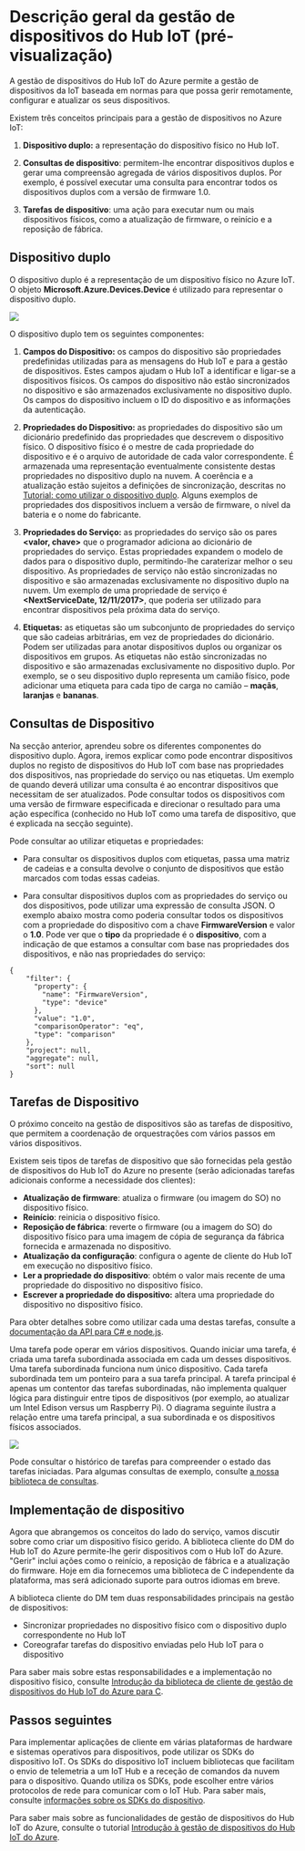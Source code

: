 <properties
 pageTitle="Descrição Geral da gestão de dispositivos | Microsoft Azure"
 description="Descrição geral da gestão de dispositivos do Hub IoT do Azure: dispositivos duplos, consultas de dispositivo, tarefas de dispositivo"
 services="iot-hub"
 documentationCenter=""
 authors="juanjperez"
 manager="timlt"
 editor=""/>

<tags
 ms.service="iot-hub"
 ms.devlang="na"
 ms.topic="get-started-article"
 ms.tgt_pltfrm="na"
 ms.workload="na"
 ms.date="04/29/2016"
 ms.author="juanpere"/>

# Descrição geral da gestão de dispositivos do Hub IoT (pré-visualização)

A gestão de dispositivos do Hub IoT do Azure permite a gestão de dispositivos da IoT baseada em normas para que possa gerir remotamente, configurar e atualizar os seus dispositivos.

Existem três conceitos principais para a gestão de dispositivos no Azure IoT:

1.  **Dispositivo duplo:** a representação do dispositivo físico no Hub IoT.

2.  **Consultas de dispositivo**: permitem-lhe encontrar dispositivos duplos e gerar uma compreensão agregada de vários dispositivos duplos. Por exemplo, é possível executar uma consulta para encontrar todos os dispositivos duplos com a versão de firmware 1.0.

3.  **Tarefas de dispositivo**: uma ação para executar num ou mais dispositivos físicos, como a atualização de firmware, o reinício e a reposição de fábrica.

## Dispositivo duplo

O dispositivo duplo é a representação de um dispositivo físico no Azure IoT. O objeto **Microsoft.Azure.Devices.Device** é utilizado para representar o dispositivo duplo.

![][img-twin]

O dispositivo duplo tem os seguintes componentes:

1.  **Campos do Dispositivo:** os campos do dispositivo são propriedades predefinidas utilizadas para as mensagens do Hub IoT e para a gestão de dispositivos. Estes campos ajudam o Hub IoT a identificar e ligar-se a dispositivos físicos. Os campos do dispositivo não estão sincronizados no dispositivo e são armazenados exclusivamente no dispositivo duplo. Os campos do dispositivo incluem o ID do dispositivo e as informações da autenticação.

2.  **Propriedades do Dispositivo:** as propriedades do dispositivo são um dicionário predefinido das propriedades que descrevem o dispositivo físico. O dispositivo físico é o mestre de cada propriedade do dispositivo e é o arquivo de autoridade de cada valor correspondente. É armazenada uma representação eventualmente consistente destas propriedades no dispositivo duplo na nuvem. A coerência e a atualização estão sujeitos a definições de sincronização, descritas no [Tutorial: como utilizar o dispositivo duplo][Ink-tutorial-twin]. Alguns exemplos de propriedades dos dispositivos incluem a versão de firmware, o nível da bateria e o nome do fabricante.

3.  **Propriedades do Serviço:** as propriedades do serviço são os pares **&lt;valor, chave&gt;** que o programador adiciona ao dicionário de propriedades do serviço. Estas propriedades expandem o modelo de dados para o dispositivo duplo, permitindo-lhe caraterizar melhor o seu dispositivo. As propriedades de serviço não estão sincronizadas no dispositivo e são armazenadas exclusivamente no dispositivo duplo na nuvem. Um exemplo de uma propriedade de serviço é **&lt;NextServiceDate, 12/11/2017&gt;**, que poderia ser utilizado para encontrar dispositivos pela próxima data do serviço.

4.  **Etiquetas:** as etiquetas são um subconjunto de propriedades do serviço que são cadeias arbitrárias, em vez de propriedades do dicionário. Podem ser utilizadas para anotar dispositivos duplos ou organizar os dispositivos em grupos. As etiquetas não estão sincronizadas no dispositivo e são armazenadas exclusivamente no dispositivo duplo. Por exemplo, se o seu dispositivo duplo representa um camião físico, pode adicionar uma etiqueta para cada tipo de carga no camião – **maçãs**, **laranjas** e **bananas**.

## Consultas de Dispositivo

Na secção anterior, aprendeu sobre os diferentes componentes do dispositivo duplo. Agora, iremos explicar como pode encontrar dispositivos duplos no registo de dispositivos do Hub IoT com base nas propriedades dos dispositivos, nas propriedade do serviço ou nas etiquetas. Um exemplo de quando deverá utilizar uma consulta é ao encontrar dispositivos que necessitam de ser atualizados. Pode consultar todos os dispositivos com uma versão de firmware especificada e direcionar o resultado para uma ação específica (conhecido no Hub IoT como uma tarefa de dispositivo, que é explicada na secção seguinte).

Pode consultar ao utilizar etiquetas e propriedades:

-   Para consultar os dispositivos duplos com etiquetas, passa uma matriz de cadeias e a consulta devolve o conjunto de dispositivos que estão marcados com todas essas cadeias.

-   Para consultar dispositivos duplos com as propriedades do serviço ou dos dispositivos, pode utilizar uma expressão de consulta JSON. O exemplo abaixo mostra como poderia consultar todos os dispositivos com a propriedade do dispositivo com a chave **FirmwareVersion** e valor o **1.0**. Pode ver que o **tipo** da propriedade é o **dispositivo**, com a indicação de que estamos a consultar com base nas propriedades dos dispositivos, e não nas propriedades do serviço:

  ```
  {                           
      "filter": {                  
        "property": {                
          "name": "FirmwareVersion",   
          "type": "device"             
        },                           
        "value": "1.0",              
        "comparisonOperator": "eq",  
        "type": "comparison"         
      },                           
      "project": null,             
      "aggregate": null,           
      "sort": null                 
  }
  ```

## Tarefas de Dispositivo

O próximo conceito na gestão de dispositivos são as tarefas de dispositivo, que permitem a coordenação de orquestrações com vários passos em vários dispositivos.

Existem seis tipos de tarefas de dispositivo que são fornecidas pela gestão de dispositivos do Hub IoT do Azure no presente (serão adicionadas tarefas adicionais conforme a necessidade dos clientes):

- **Atualização de firmware**: atualiza o firmware (ou imagem do SO) no dispositivo físico.
- **Reinício**: reinicia o dispositivo físico.
- **Reposição de fábrica**: reverte o firmware (ou a imagem do SO) do dispositivo físico para uma imagem de cópia de segurança da fábrica fornecida e armazenada no dispositivo.
- **Atualização da configuração**: configura o agente de cliente do Hub IoT em execução no dispositivo físico.
- **Ler a propriedade do dispositivo**: obtém o valor mais recente de uma propriedade do dispositivo no dispositivo físico.
- **Escrever a propriedade do dispositivo:** altera uma propriedade do dispositivo no dispositivo físico.

Para obter detalhes sobre como utilizar cada uma destas tarefas, consulte a [documentação da API para C\# e node.js][Ink apidocs].

Uma tarefa pode operar em vários dispositivos. Quando iniciar uma tarefa, é criada uma tarefa subordinada associada em cada um desses dispositivos. Uma tarefa subordinada funciona num único dispositivo. Cada tarefa subordinada tem um ponteiro para a sua tarefa principal. A tarefa principal é apenas um contentor das tarefas subordinadas, não implementa qualquer lógica para distinguir entre tipos de dispositivos (por exemplo, ao atualizar um Intel Edison versus um Raspberry Pi). O diagrama seguinte ilustra a relação entre uma tarefa principal, a sua subordinada e os dispositivos físicos associados.

![][img-jobs]

Pode consultar o histórico de tarefas para compreender o estado das tarefas iniciadas. Para algumas consultas de exemplo, consulte [a nossa biblioteca de consultas][lnk-query-samples].

## Implementação de dispositivo

Agora que abrangemos os conceitos do lado do serviço, vamos discutir sobre como criar um dispositivo físico gerido. A biblioteca cliente do DM do Hub IoT do Azure permite-lhe gerir dispositivos com o Hub IoT do Azure. "Gerir" inclui ações como o reinício, a reposição de fábrica e a atualização do firmware.  Hoje em dia fornecemos uma biblioteca de C independente da plataforma, mas será adicionado suporte para outros idiomas em breve.  

A biblioteca cliente do DM tem duas responsabilidades principais na gestão de dispositivos:

- Sincronizar propriedades no dispositivo físico com o dispositivo duplo correspondente no Hub IoT
- Coreografar tarefas do dispositivo enviadas pelo Hub IoT para o dispositivo

Para saber mais sobre estas responsabilidades e a implementação no dispositivo físico, consulte [Introdução da biblioteca de cliente de gestão de dispositivos do Hub IoT do Azure para C][lnk-library-c].

## Passos seguintes

Para implementar aplicações de cliente em várias plataformas de hardware e sistemas operativos para dispositivos, pode utilizar os SDKs do dispositivo IoT. Os SDKs do dispositivo IoT incluem bibliotecas que facilitam o envio de telemetria a um IoT Hub e a receção de comandos da nuvem para o dispositivo. Quando utiliza os SDKs, pode escolher entre vários protocolos de rede para comunicar com o IoT Hub. Para saber mais, consulte [informações sobre os SDKs do dispositivo][Ink-dispositivo-sdks].

Para saber mais sobre as funcionalidades de gestão de dispositivos do Hub IoT do Azure, consulte o tutorial [Introdução à gestão de dispositivos do Hub IoT do Azure][lnk-get-started].

<!-- Images and links -->
[img-twin]: media/iot-hub-device-management-overview/image1.png
[img-jobs]: media/iot-hub-device-management-overview/image2.png
[img-client]: media/iot-hub-device-management-overview/image3.png

[lnk-lwm2m]: http://technical.openmobilealliance.org/Technical/technical-information/release-program/current-releases/oma-lightweightm2m-v1-0
[lnk-library-c]: iot-hub-device-management-library.md
[lnk-get-started]: iot-hub-device-management-get-started.md
[Ink-tutorial-twin]: iot-hub-device-management-device-twin.md
[Ink apidocs]: http://azure.github.io/azure-iot-sdks/
[lnk-query-samples]: https://github.com/Azure/azure-iot-sdks/blob/dmpreview/doc/get_started/dm_queries/query-samples.md
[Ink-dispositivo-sdks]: https://github.com/Azure/azure-iot-sdks



<!--HONumber=Aug16_HO1-->



